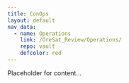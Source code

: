 ```yaml
---
title: ConOps
layout: default
nav_data:
  - name: Operations
    link: /OreSat_Review/Operations/
    repo: vault
    defcolor: red
---
```



Placeholder for content...
